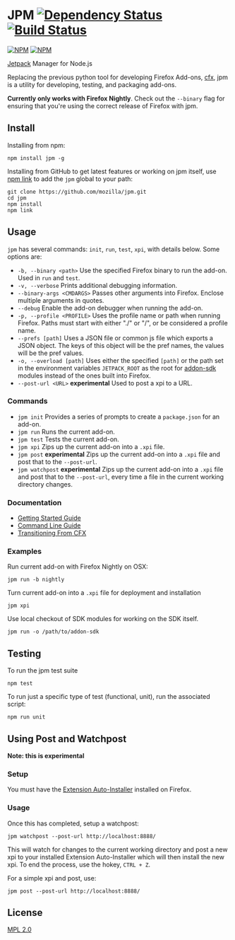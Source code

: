 JPM [![Dependency Status](https://david-dm.org/mozilla/jpm.png)](https://david-dm.org/mozilla/jpm) [![Build Status](https://travis-ci.org/mozilla/jpm.png)](https://travis-ci.org/mozilla/jpm)
===

[![NPM](https://nodei.co/npm/jpm.png?stars&downloads)](https://nodei.co/npm/jpm/)
[![NPM](https://nodei.co/npm-dl/jpm.png)](https://nodei.co/npm/jpm)

[Jetpack](https://wiki.mozilla.org/Jetpack) Manager for Node.js

Replacing the previous python tool for developing Firefox Add-ons, [cfx](https://developer.mozilla.org/en-US/Add-ons/SDK/Tools/cfx), jpm is a utility for developing, testing, and packaging add-ons.

**Currently only works with Firefox Nightly**. Check out the `--binary` flag for ensuring that you're using the correct release of Firefox with jpm.

## Install

Installing from npm:

```
npm install jpm -g
```

Installing from GitHub to get latest features or working on jpm itself, use [npm link](https://www.npmjs.org/doc/cli/npm-link.html) to add the `jpm` global to your path:

```
git clone https://github.com/mozilla/jpm.git
cd jpm
npm install
npm link
```

## Usage

`jpm` has several commands: `init`, `run`, `test`, `xpi`, with details below. Some options are:

* `-b, --binary <path>` Use the specified Firefox binary to run the add-on. Used in `run` and `test`.
* `-v, --verbose` Prints additional debugging information.
* `--binary-args <CMDARGS>` Passes other arguments into Firefox. Enclose multiple arguments in quotes.
* `--debug` Enable the add-on debugger when running the add-on.
* `-p, --profile <PROFILE>` Uses the profile name or path when running Firefox. Paths must start with either "./" or "/", or be considered a profile name.
* `--prefs [path]` Uses a JSON file or common js file which exports a JSON object.  The keys of this object will be the pref names, the values will be the pref values.
* `-o, --overload [path]` Uses either the specified `[path]` or the path set in the environment variables `JETPACK_ROOT` as the root for [addon-sdk](https://github.com/mozilla/addon-sdk) modules instead of the ones built into Firefox.
* `--post-url <URL>` **experimental** Used to post a xpi to a URL.

### Commands

* `jpm init` Provides a series of prompts to create a `package.json` for an add-on.
* `jpm run` Runs the current add-on.
* `jpm test` Tests the current add-on.
* `jpm xpi` Zips up the current add-on into a `.xpi` file.
* `jpm post` **experimental** Zips up the current add-on into a `.xpi` file and post that to the `--post-url`.
* `jpm watchpost` **experimental** Zips up the current add-on into a `.xpi` file and post that to the `--post-url`,
  every time a file in the current working directory changes.


### Documentation

* [Getting Started Guide](https://developer.mozilla.org/Add-ons/SDK/Tutorials/Getting_Started_%28jpm%29)
* [Command Line Guide](https://developer.mozilla.org/Add-ons/SDK/Tools/jpm)
* [Transitioning From CFX](https://developer.mozilla.org/Add-ons/SDK/Tools/cfx_to_jpm)

### Examples

Run current add-on with Firefox Nightly on OSX:

    jpm run -b nightly

Turn current add-on into a `.xpi` file for deployment and installation

    jpm xpi

Use local checkout of SDK modules for working on the SDK itself.

    jpm run -o /path/to/addon-sdk


## Testing

To run the jpm test suite

    npm test

To run just a specific type of test (functional, unit), run the associated script:

    npm run unit

## Using Post and Watchpost

**Note: this is experimental**

### Setup

You must have the [Extension Auto-Installer](https://addons.mozilla.org/en-US/firefox/addon/autoinstaller/)
installed on Firefox.

### Usage

Once this has completed, setup a watchpost:

    jpm watchpost --post-url http://localhost:8888/

This will watch for changes to the current working directory and post a new xpi to your installed
Extension Auto-Installer which will then install the new xpi.  To end the process, use the hokey, `CTRL + Z`.

For a simple xpi and post, use:

    jpm post --post-url http://localhost:8888/

## License

[MPL 2.0](https://mozilla.org/MPL/2.0/)
